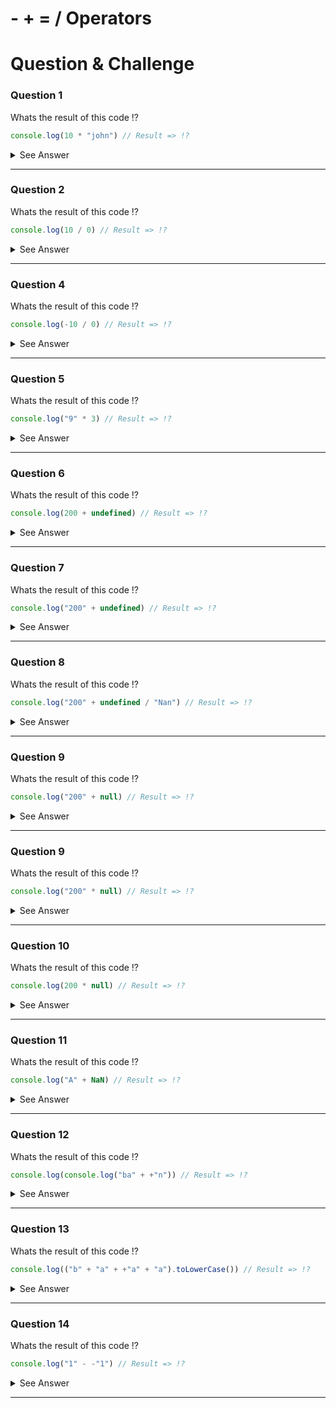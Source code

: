 # - + = / Operators

# Question & Challenge

<!-- !------------------------------------------------------------------------------------ -->

### Question 1

Whats the result of this code !?

```js
console.log(10 * "john") // Result => !?
```

<details>
  <summary>See Answer</summary>
  <p>The Answer of => NaN</p>

</details>

<hr>

<!-- !------------------------------------------------------------------------------------ -->

### Question 2

Whats the result of this code !?

```js
console.log(10 / 0) // Result => !?
```

<details>
  <summary>See Answer</summary>
  <p>The Answer of => Infinity</p>

</details>

<hr>

<!-- !------------------------------------------------------------------------------------ -->

### Question 4

Whats the result of this code !?

```js
console.log(-10 / 0) // Result => !?
```

<details>
  <summary>See Answer</summary>
  <p>The Answer of => -Infinity</p>

</details>

<hr>

<!-- !------------------------------------------------------------------------------------ -->

### Question 5

Whats the result of this code !?

```js
console.log("9" * 3) // Result => !?
```

<details>
  <summary>See Answer</summary>
  <p>The Answer of => 27</p>

</details>

<hr>

<!-- !------------------------------------------------------------------------------------ -->

### Question 6

Whats the result of this code !?

```js
console.log(200 + undefined) // Result => !?
```

<details>
  <summary>See Answer</summary>
  <p>The Answer of => NaN</p>

</details>

<hr>

<!-- !------------------------------------------------------------------------------------ -->

### Question 7

Whats the result of this code !?

```js
console.log("200" + undefined) // Result => !?
```

<details>
  <summary>See Answer</summary>
  <p>The Answer of => 200undefined</p>

</details>

<hr>

<!-- !------------------------------------------------------------------------------------ -->

### Question 8

Whats the result of this code !?

```js
console.log("200" + undefined / "Nan") // Result => !?
```

<details>
  <summary>See Answer</summary>
  <p>The Answer of => 200NaN</p>

</details>

<hr>

<!-- !------------------------------------------------------------------------------------ -->

### Question 9

Whats the result of this code !?

```js
console.log("200" + null) // Result => !?
```

<details>
  <summary>See Answer</summary>
  <p>The Answer of => 200null</p>

</details>

<hr>

<!-- !------------------------------------------------------------------------------------ -->

### Question 9

Whats the result of this code !?

```js
console.log("200" * null) // Result => !?
```

<details>
  <summary>See Answer</summary>
  <p>The Answer of => 0</p>

</details>

<hr>

<!-- !------------------------------------------------------------------------------------ -->

### Question 10

Whats the result of this code !?

```js
console.log(200 * null) // Result => !?
```

<details>
  <summary>See Answer</summary>
  <p>The Answer of => 0</p>

</details>

<hr>

<!-- !------------------------------------------------------------------------------------ -->

### Question 11

Whats the result of this code !?

```js
console.log("A" + NaN) // Result => !?
```

<details>
  <summary>See Answer</summary>
  <p>The Answer of => ANaN</p>

</details>

<hr>

<!-- !------------------------------------------------------------------------------------ -->

### Question 12

Whats the result of this code !?

```js
console.log(console.log("ba" + +"n")) // Result => !?
```

<details>
  <summary>See Answer</summary>
  <p>The Answer of => baNaN</p>

</details>

<hr>

<!-- !------------------------------------------------------------------------------------ -->

### Question 13

Whats the result of this code !?

```js
console.log(("b" + "a" + +"a" + "a").toLowerCase()) // Result => !?
```

<details>
  <summary>See Answer</summary>
  <p>The Answer of => banana</p>

</details>

<hr>

<!-- !------------------------------------------------------------------------------------ -->

### Question 14

Whats the result of this code !?

```js
console.log("1" - -"1") // Result => !?
```

<details>
  <summary>See Answer</summary>
  <p>The Answer of => 2</p>

- tips : the result is this => 1 - (-1) = 2
</details>

<hr>
